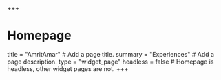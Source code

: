 +++
# Homepage
title = "AmritAmar"  # Add a page title.
summary = "Experiences"  # Add a page description.
type = "widget_page"
headless = false  # Homepage is headless, other widget pages are not.
+++
